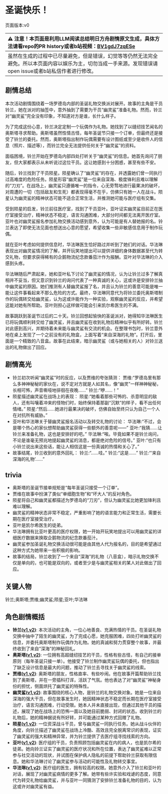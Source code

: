 # 圣诞快乐！
页面版本:v0
 

| :warning: 注意！本页面是利用LLM阅读总结明日方舟剧情原文生成，具体方法请看repo的PR history或者b站视频：[BV1gdJ7zqESe](https://www.bilibili.com/video/BV1gdJ7zqESe/)         |
|:----------------------------|
| 虽然在生成的过程中已尽量避免，但是错误，幻觉等等仍然无法完全避免。所以本页面内容以娱乐为主，切勿当成一手来源。发现错误请open issue或者b站私信作者进行修改。|



## 剧情总结
本次活动剧情围绕着一场罗德岛内部的圣诞礼物交换派对展开。故事的主角是干员铃兰，她在派对的抽签中，意外抽到了需要为干员“幽灵鲨”准备礼物。然而，铃兰对“幽灵鲨”完全没有印象，不知道对方是谁，长什么样子。

为了完成这份心意，铃兰决定定制一个玩偶作为礼物。她找到了以缝纫技艺闻名的奥斯塔寻求帮助。奥斯塔虽然性情古怪，每年圣诞节只接一个订单，但最终还是接受了铃兰的委托。然而，奥斯塔指出制作玩偶需要有设计图纸或至少是收件人的信息（照片、描述等），而铃兰完全无法提供任何关于“幽灵鲨”的资料。

面临困境，铃兰开始在罗德岛内部四处打听关于“幽灵鲨”的信息。她首先询问了朋友，但大家都表示从未听说过这位干员。这让她感到十分困惑，甚至有些不安。

随后，铃兰找到了干员陨星。陨星确认了“幽灵鲨”的存在，并透露她们曾一同执行过高难度的危险任务。陨星形容“幽灵鲨”是一位来自深海、极度锋利且难以理解的“刀刃”。在战场上，幽灵鲨只遵循唯一的指令，心无旁骛地进行最果决的破坏，对周遭的一切（包括敌友和生死）都表现得毫不在乎，仿佛只有她一人在战斗。陨星认为幽灵鲨的精神状态可能不适合正常生活，并推测她可能与医疗组有交集。

受到陨星的启发，铃兰前往医疗室，找到了干员亚叶。亚叶证实幽灵鲨目前正在医疗室接受治疗，精神状态不稳定，语言沟通困难，大部分时间都无法离开医疗室。亚叶也对幽灵鲨报名参加礼物交换活动感到意外，认为可能是有人替她报的名。铃兰表达了即使无法见面也想送出心意的愿望，希望收集一些非敏感信息用于制作玩偶。

就在亚叶考虑如何提供信息时，华法琳医生恰好路过并听到了她们的对话。华法琳表现出对幽灵鲨情况的了解，并开玩笑地提出可以提供详细的身体数据甚至代为转交礼物，但要求获得稀有的企鹅物流纪念款番茄汁作为报酬。亚叶对华法琳的介入感到头疼。

华法琳随后严肃起来，她和亚叶私下讨论了幽灵鲨的情况，认为让铃兰过多了解真相并不妥当，但又意识到铃兰的询问代表了一种真诚的关心，这或许是安排铃兰抽中幽灵鲨的原因。她们推测有人替幽灵鲨报了名，并且认为铃兰的善意可能是唯一能让这件事看起来不那么危险的方式。最终，华法琳同意代为将铃兰委托奥斯塔制作的玩偶转交给幽灵鲨，认为这或许能作为一种实验，观察幽灵鲨的反应，并希望这能对她有所帮助。亚叶则担心这样做可能会引来凯尔希医生的不满。

故事跳跃到圣诞节过后的二十天。铃兰回想起愉快的圣诞派对，她得知华法琳医生已将玩偶顺利转交给了幽灵鲨，并且幽灵鲨在收到礼物后精神似乎有所好转。铃兰对此感到高兴，并期待着未来能与幽灵鲨有交流的机会。在整理书包时，铃兰意外地在桌上发现了一个之前没有的礼物盒，上面写着“来自深海的礼物”。打开后，里面是一个精致的八音盒。故事在此结束，暗示幽灵鲨（或与她相关的人）对铃兰送出的礼物做出了回应。
## 剧情高光
*   铃兰初次听闻“幽灵鲨”时的反应，以及贾维的夸张猜测：
    贾维:“罗德岛里有那么多神神秘秘的家伙在，说不定对方就是人如其名，像“幽灵”一样神神秘秘，长相可怖，声音嘶哑地徘徊在夜晚......”
    铃兰:“咿......！”
*   陨星描述幽灵鲨在战场上的表现：
    陨星:“她看着那些可怖的、杀意明显的敌人，还有叫嚷着冲来的怪物们时，始终保持着那副“沉默”的样子，看不出任何情绪。”
    陨星:“然后......她进行最果决的破坏，仿佛自始至终只认为自己一个人在对抗所有威胁。”
*   亚叶和华法琳关于替幽灵鲨报名活动以及转交礼物的讨论：
    华法琳:“不过，会是哪个热心的家伙想帮助幽灵鲨获得一些额外的善意呢——”
    亚叶:“我猜......让铃兰来准备礼物，这也是安排好的吧。”
    华法琳:“唉。毕竟如果不是铃兰询问，不论是谁毫无预兆地提起幽灵鲨的消息，都是绝对危险的信号。”
    亚叶:“也只有小铃兰说出来这些话，能让人相信这是一份真诚的热情和关心了。”
*   故事结尾，铃兰收到的意外回礼：
    铃兰:“......哇。”
    铃兰:“这是......”
    铃兰:“‘来自深海的礼物’......”
## trivia
*   奥斯塔的圣诞节接单规矩是“每年圣诞只接受一个订单”。
*   贾维在故事中扮演了类似“单细胞生物”和“坏大人”的反衬角色。
*   陨星将自己和幽灵鲨都描述为罗德岛的“刀刃”，但认为幽灵鲨比她更加锋利且难以理解。
*   幽灵鲨的精神状态非常不稳定，严重影响了她的语言能力和正常生活，需要长期在医疗室接受治疗。
*   亚叶是凯尔希医生的徒弟。
*   华法琳拥有比亚叶更高的医疗权限，她一开始开玩笑地提出可以用幽灵鲨的详细医疗数据来换取企鹅物流的纪念款番茄汁。
*   幽灵鲨参加圣诞礼物交换活动很可能是由其他人代为报名的，目的是希望通过这种方式为她带来一些积极的影响。
*   故事的结局，铃兰收到了一个来自“深海”的礼物（八音盒），暗示礼物交换不仅是单向的，也可能是双向的，或者至少是与幽灵鲨相关的某人对此做出了回应。
## 关键人物
铃兰;奥斯塔;贾维;幽灵鲨;陨星;亚叶;华法琳
## 角色剧情概括
-   **铃兰([v1](../chars/char_358_lisa.md),[v2](../char_v3/char_358_lisa.md))**: 本次活动的主角，一位心地善良、充满热情的干员。在圣诞礼物交换中抽中了陌生的幽灵鲨，为了完成心愿，她克服困难，四处打听幽灵鲨的信息，并委托奥斯塔制作玩偶作为礼物。她的真诚和努力贯穿整个故事，并最终收到了来自“深海”的神秘回礼。
-   **奥斯塔([v1](../chars/char_346_aosta.md),[v2](../char_v3/char_346_aosta.md))**: 一位拥有高超缝纫技艺的干员，性格有些古怪，有自己的接单原则（每年圣诞只接一单）。他接受了铃兰制作幽灵鲨玩偶的委托，但也指出了缺乏设计信息是最大的问题，推动了铃兰去寻找关于幽灵鲨的线索。
-   **贾维([v1](../chars/char_349_chiave.md),[v2](../char_v3/char_349_chiave.md))**: 奥斯塔的朋友，性格直率、有些吵闹。他在故事开篇帮助铃兰找到了奥斯塔，并在一旁插科打诨，活跃了气氛。他也表达了对“幽灵鲨”神秘身份的担忧，侧面烘托了幽灵鲨的特殊性。
-   **幽灵鲨([v1](../chars/char_143_ghost.md),[v2](../char_v3/char_143_ghost.md))**: 故事围绕的核心人物，是铃兰的礼物交换对象。她是一位来自深海的强大干员，但在故事发生时，她因精神状态不稳定而长期在医疗室接受治疗，语言沟通困难，行动受限。她本人并未直接出现，但通过其他干员的描述，展现了她在战场上的恐怖一面以及她目前脆弱、封闭的状态。收到铃兰的礼物后，她的精神据说有所好转，并可能通过某种方式回赠了礼物。
-   **陨星([v1](../chars/char_219_meteo.md),[v2](../char_v3/char_219_meteo.md))**: 一位资深战斗干员，曾与幽灵鲨一同执行任务。她从战斗伙伴的角度，向铃兰描述了幽灵鲨在战场上冷酷、高效且完全脱离常识的表现，证实了幽灵鲨的强大和精神异常，并为铃兰提供了去医疗组寻找线索的方向。
-   **亚叶([v1](../chars/char_345_folnic.md),[v2](../char_v3/char_345_folnic.md))**: 医疗组的干员，负责照顾包括幽灵鲨在内的病人，也是凯尔希的徒弟。她向铃兰证实了幽灵鲨的医疗状况和所在位置，表达了幽灵鲨难以正常参与社交活动的现状，并试图在保护病人隐私的前提下帮助铃兰获取有限信息。她和华法琳讨论了幽灵鲨参与活动的可能性及礼物转交事宜。
-   **华法琳([v1](../chars/char_171_bldsk.md),[v2](../char_v3/char_171_bldsk.md))**: 医疗组的医生，拥有较高的权限。她意外介入了铃兰和亚叶的对话，展现了对幽灵鲨病情的更多了解。她带有些许实验和戏谑的态度，同意代为转交礼物给幽灵鲨，并与亚叶一同猜测了安排铃兰准备礼物的目的，认为这或许对幽灵鲨有益。